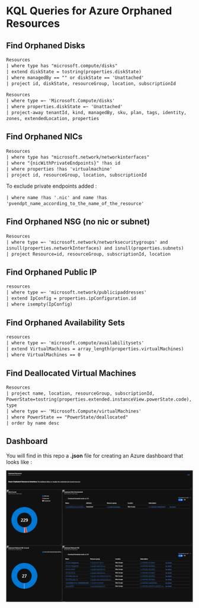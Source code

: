 # KQL Queries for Azure Orphaned Resources

## Find Orphaned Disks
```
Resources
| where type has "microsoft.compute/disks"
| extend diskState = tostring(properties.diskState)
| where managedBy == "" or diskState == 'Unattached'
| project id, diskState, resourceGroup, location, subscriptionId
```
```
Resources
| where type =~ 'Microsoft.Compute/disks'
| where properties.diskState =~ 'Unattached'
| project-away tenantId, kind, managedBy, sku, plan, tags, identity, zones, extendedLocation, properties
```

## Find Orphaned NICs
```
Resources
| where type has "microsoft.network/networkinterfaces"
| where "{nicWithPrivateEndpoints}" !has id
| where properties !has 'virtualmachine'
| project id, resourceGroup, location, subscriptionId
```
To exclude private endpoints added : 
```
| where name !has '.nic' and name !has 'pvendpt_name_according_to_the_name_of_the_resource' 
```

## Find Orphaned NSG (no nic or subnet)
```
Resources
| where type =~ 'microsoft.network/networksecuritygroups' and isnull(properties.networkInterfaces) and isnull(properties.subnets)
| project Resource=id, resourceGroup, subscriptionId, location
```

## Find Orphaned Public IP
```
resources 
| where type =~ 'microsoft.network/publicipaddresses' 
| extend IpConfig = properties.ipConfiguration.id 
| where isempty(IpConfig)
```

## Find Orphaned Availability Sets
```
resources
| where type =~ 'microsoft.compute/availabilitysets'
| extend VirtualMachines = array_length(properties.virtualMachines)
| where VirtualMachines == 0
```

## Find Deallocated Virtual Machines
```
Resources
| project name, location, resourceGroup, subscriptionId, PowerState=tostring(properties.extended.instanceView.powerState.code), type
| where type =~ 'Microsoft.Compute/virtualMachines'
| where PowerState == "PowerState/deallocated"
| order by name desc
```

## Dashboard

You will find in this repo [](./azure-dashboard/azure-orphaned-resources.json) a **.json** file for creating an Azure dashboard that looks like :

![](./azure-dashboard/azure-orphaned-resources.png)
